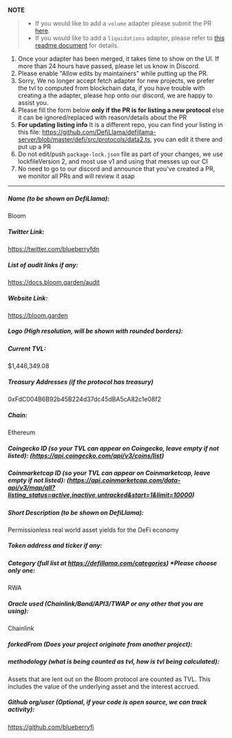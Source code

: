 **NOTE**

> - If you would like to add a `volume` adapter please submit the PR [here](https://github.com/DefiLlama/adapters).
> - If you would like to add a `liquidations` adapter, please refer to [this readme document](https://github.com/DefiLlama/DefiLlama-Adapters/tree/main/liquidations) for details.

1. Once your adapter has been merged, it takes time to show on the UI. If more than 24 hours have passed, please let us know in Discord.
2. Please enable "Allow edits by maintainers" while putting up the PR.
3. Sorry, We no longer accept fetch adapter for new projects, we prefer the tvl to computed from blockchain data, if you have trouble with creating a the adapter, please hop onto our discord, we are happy to assist you.
4. Please fill the form below  **only if the PR is for listing a new protocol** else it can be ignored/replaced with reason/details about the PR
5. **For updating listing info** It is a different repo, you can find your listing in this file: https://github.com/DefiLlama/defillama-server/blob/master/defi/src/protocols/data2.ts, you can  edit it there and put up a PR
6. Do not edit/push `package-lock.json` file as part of your changes, we use lockfileVersion 2, and most use v1 and using that messes up our CI
7. No need to go to our discord and announce that you've created a PR, we monitor all PRs and will review it asap

---
##### Name (to be shown on DefiLlama): 
Bloom

##### Twitter Link:
https://twitter.com/blueberryfdn

##### List of audit links if any:
https://docs.bloom.garden/audit

##### Website Link:
https://bloom.garden

##### Logo (High resolution, will be shown with rounded borders):


##### Current TVL:
$1,446,349.08

##### Treasury Addresses (if the protocol has treasury)
0xFdC004B6B92b45B224d37dc45dBA5cA82c1e08f2

##### Chain:
Ethereum

##### Coingecko ID (so your TVL can appear on Coingecko, leave empty if not listed): (https://api.coingecko.com/api/v3/coins/list)


##### Coinmarketcap ID (so your TVL can appear on Coinmarketcap, leave empty if not listed): (https://api.coinmarketcap.com/data-api/v3/map/all?listing_status=active,inactive,untracked&start=1&limit=10000)


##### Short Description (to be shown on DefiLlama):
Permissionless real world asset yields for the DeFi economy

##### Token address and ticker if any:


##### Category (full list at https://defillama.com/categories) *Please choose only one:
RWA

##### Oracle used (Chainlink/Band/API3/TWAP or any other that you are using):
Chainlink

##### forkedFrom (Does your project originate from another project):


##### methodology (what is being counted as tvl, how is tvl being calculated):
Assets that are lent out on the Bloom protocol are counted as TVL. This includes the value of the underlying asset and the interest accrued.

##### Github org/user (Optional, if your code is open source, we can track activity):
https://github.com/blueberryfi